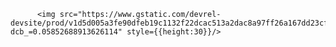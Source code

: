           <img src="https://www.gstatic.com/devrel-devsite/prod/v1d5d005a3fe90dfeb19c1132f22dcac513a2dac8a97ff26a167dd23cfb354cb0/developers/images/lockup.svg?dcb_=0.05852688913626114" style={{height:30}}/>
